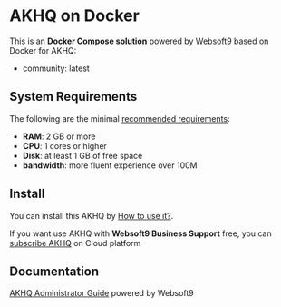 # AKHQ on Docker  

This is an **Docker Compose solution** powered by [Websoft9](https://www.websoft9.com) based on Docker for AKHQ:


 - community:  latest


## System Requirements

The following are the minimal [recommended requirements](https://akhq.io/):

* **RAM**: 2 GB or more
* **CPU**: 1 cores or higher
* **Disk**: at least 1 GB of free space
* **bandwidth**: more fluent experience over 100M  

## Install

You can install this AKHQ by [How to use it?](https://github.com/Websoft9/docker-library#how-to-use-it).   

If you want use AKHQ with **Websoft9 Business Support** free, you can [subscribe AKHQ](https://www.websoft9.com/apps) on Cloud platform

## Documentation

[AKHQ Administrator Guide](https://support.websoft9.com/docs/akhq) powered by Websoft9